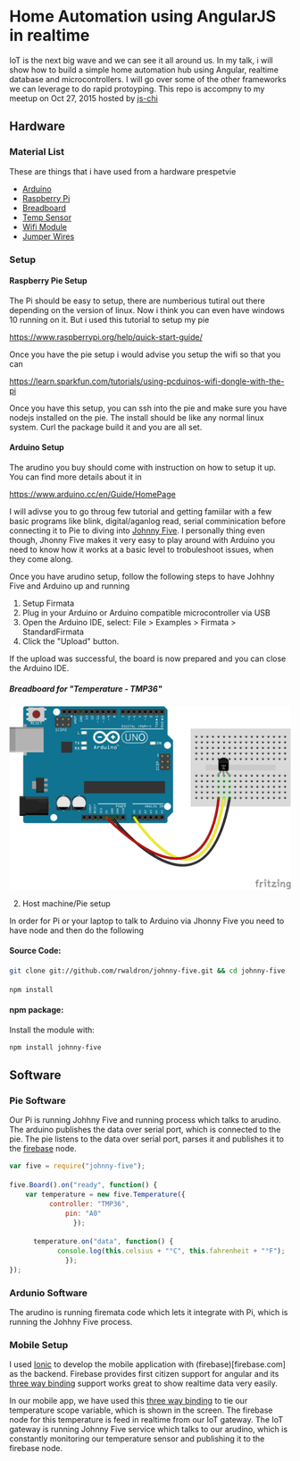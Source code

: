# Home Automation using AngularJS in realtime 
 IoT is the next big wave and we can see it all around us. In my talk, i will show how to build a simple home automation hub using Angular, realtime database and microcontrollers. I will go over some of the other frameworks we can leverage to do rapid protoyping.
 This repo is accompny to my meetup on Oct 27, 2015 hosted by [js-chi](http://www.meetup.com/js-chi/events/225146363/)
## Hardware

### Material List
 These are things that i have used from a hardware prespetvie
* [Arduino](https://www.sparkfun.com/products/12757)
* [Raspberry Pi](https://www.sparkfun.com/products/12994)
* [Breadboard](https://www.sparkfun.com/products/12002)
* [Temp Sensor](https://www.sparkfun.com/products/10988)
* [Wifi Module](https://www.sparkfun.com/products/11713)
* [Jumper Wires](https://www.sparkfun.com/products/9194)

### Setup

#### Raspberry Pie Setup
The Pi should be easy to setup, there are numberious tutiral out there depending on the version of linux. Now i think you can even have windows 10 running on it. But i used this tutorial to setup my pie

https://www.raspberrypi.org/help/quick-start-guide/

Once you have the pie setup i would advise you setup the wifi so that you can 

https://learn.sparkfun.com/tutorials/using-pcduinos-wifi-dongle-with-the-pi

Once you have this setup, you can ssh into the pie and make sure you have nodejs installed on the pie. The install should be like any normal linux system. Curl the package build it and you are all set.

#### Arduino Setup

The arudino you buy should come with instruction on how to setup it up. You can find more details about it in 

https://www.arduino.cc/en/Guide/HomePage

I will adivse you to go throug few tutorial and getting famiilar with a few basic programs like blink, digital/aganlog read, serial comminication before connecting it to Pie to diving into [Johnny Five](http://johnny-five.io/). I personally thing even though, Jhonny Five makes it very easy to play around with Arduino you need to know how it works at a basic level to trobuleshoot issues, when they come along.

Once you have arudino setup, follow the following steps to have Johhny Five and Arduino up and running

1. Setup Firmata
  1. Plug in your Arduino or Arduino compatible microcontroller via USB
  2. Open the Arduino IDE, select: File > Examples > Firmata > StandardFirmata
  3. Click the "Upload" button.

If the upload was successful, the board is now prepared and you can close the Arduino IDE.

##### Breadboard for "Temperature - TMP36"
![images/temperature-tmp36.png](images/temperature-tmp36.png)

2. Host machine/Pie setup

In order for Pi or your laptop to talk to Arduino via Jhonny Five you need to have node and then do the following
#### Source Code:

``` bash
git clone git://github.com/rwaldron/johnny-five.git && cd johnny-five

npm install
```

#### npm package:

Install the module with:

```bash
npm install johnny-five
```
## Software
### Pie Software
Our Pi is running Johhny Five and running process which talks to arudino. The arduino publishes the data over serial port, which is connected to the pie. The pie listens to the data over serial port, parses it and publishes it to the [firebase](firebase.com) node.

```javascript
var five = require("johnny-five");

five.Board().on("ready", function() {
    var temperature = new five.Temperature({
          controller: "TMP36",
              pin: "A0"
                });

      temperature.on("data", function() {
            console.log(this.celsius + "°C", this.fahrenheit + "°F");
              });
});


```


### Ardunio Software
The arudino is running firemata code which lets it integrate with Pi, which is running the Johhny Five process.

### Mobile Setup
I used [Ionic](www.ionic.io) to develop the mobile application with (firebase)[firebase.com] as the backend. Firebase provides first citizen support for angular and its [three way binding](https://www.firebase.com/blog/2013-10-04-firebase-angular-data-binding.html) support works great to show realtime data very easily.

In our mobile app, we have used this [three way binding](https://www.firebase.com/blog/2013-10-04-firebase-angular-data-binding.html) to tie our temperature scope variable, which is shown in the screen. The firebase node for this temperature is feed in realtime from our IoT gateway. The IoT gateway is running Johnny Five service which talks to our arudino, which is constantly monitoring our temperature sensor and publishing it to the firebase node.

